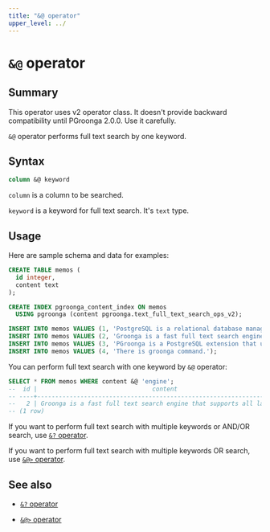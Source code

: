 ```yaml
---
title: "&@ operator"
upper_level: ../
---
```


# `&@` operator

## Summary

This operator uses v2 operator class. It doesn't provide backward compatibility until PGroonga 2.0.0. Use it carefully.

`&@` operator performs full text search by one keyword.

## Syntax

```sql
column &@ keyword
```

`column` is a column to be searched.

`keyword` is a keyword for full text search. It's `text` type.

## Usage

Here are sample schema and data for examples:

```sql
CREATE TABLE memos (
  id integer,
  content text
);

CREATE INDEX pgroonga_content_index ON memos
  USING pgroonga (content pgroonga.text_full_text_search_ops_v2);
```

```sql
INSERT INTO memos VALUES (1, 'PostgreSQL is a relational database management system.');
INSERT INTO memos VALUES (2, 'Groonga is a fast full text search engine that supports all languages.');
INSERT INTO memos VALUES (3, 'PGroonga is a PostgreSQL extension that uses Groonga as index.');
INSERT INTO memos VALUES (4, 'There is groonga command.');
```

You can perform full text search with one keyword by `&@` operator:

```sql
SELECT * FROM memos WHERE content &@ 'engine';
--  id |                                content                                 
-- ----+------------------------------------------------------------------------
--   2 | Groonga is a fast full text search engine that supports all languages.
-- (1 row)
```

If you want to perform full text search with multiple keywords or AND/OR search, use [`&?` operator](query-v2.html).

If you want to perform full text search with multiple keywords OR search, use [`&@>` operator](match-contain-v2.html).

## See also

  * [`&?` operator](query-v2.html)

  * [`&@>` operator](match-contain-v2.html)
